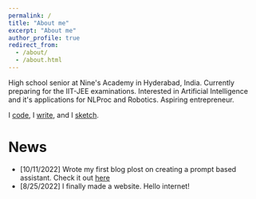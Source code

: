 ```yaml
---
permalink: /
title: "About me"
excerpt: "About me"
author_profile: true
redirect_from: 
  - /about/
  - /about.html
---
```


High school senior at Nine's Academy in Hyderabad, India. Currently preparing for the IIT-JEE examinations. Interested in Artificial Intelligence and it's applications for NLProc and Robotics. Aspiring entrepreneur.

I [code](https://github.com/rjonnavittula), I [write](https://rjonnavittula.github.io/year-archive/), and I [sketch](https://rjonnavittula.github.io/art/).

# News
- [10/11/2022] Wrote my first blog plost on creating a prompt based assistant. Check it out [here](https://rjonnavittula.github.io/posts/2022/08/blog-post-1/)
- [8/25/2022] I finally made a website. Hello internet!